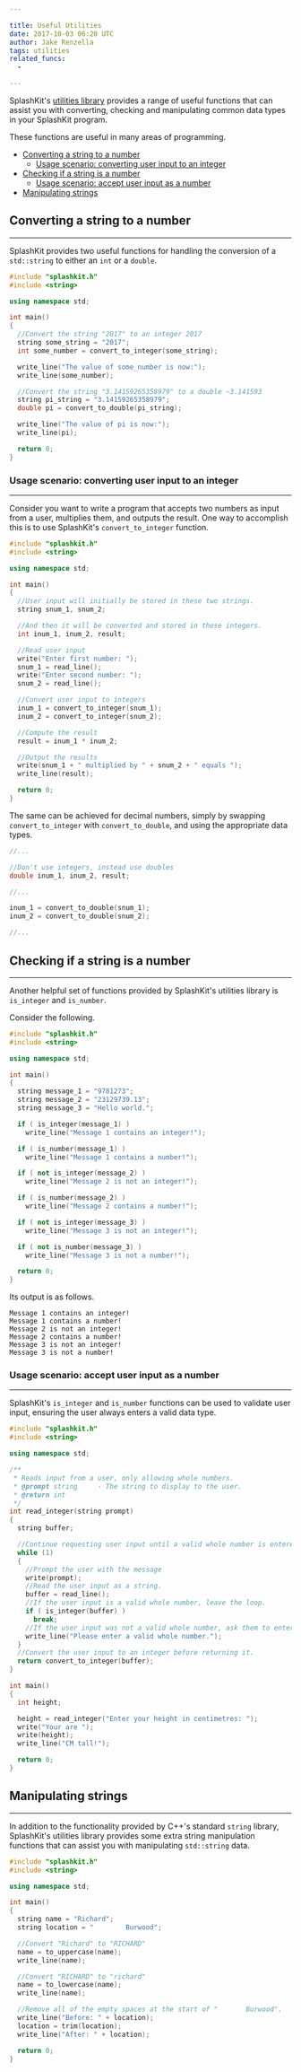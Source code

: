 ```yaml
---

title: Useful Utilities
date: 2017-10-03 06:20 UTC
author: Jake Renzella
tags: utilities
related_funcs:
  -

---
```


SplashKit's [utilities library](/api/utilities) provides a range of useful functions that can assist you with converting, checking and manipulating common data types in your SplashKit program.

These functions are useful in many areas of programming.

* [Converting a string to a number](#convert-string-to-number)
  * [Usage scenario: converting user input to an integer](#convert-user-input-to-int)
* [Checking if a string is a number](#check-if-string-is-number)
  * [Usage scenario: accept user input as a number](#accept-user-input-as-number)
* [Manipulating strings](#manipulating-strings)

## Converting a string to a number
<hr id="convert-string-to-number">

SplashKit provides two useful functions for handling the conversion of a ```std::string``` to either an ```int``` or a ```double```.

```c++
#include "splashkit.h"
#include <string>

using namespace std;

int main()
{
  //Convert the string "2017" to an integer 2017
  string some_string = "2017";
  int some_number = convert_to_integer(some_string);

  write_line("The value of some_number is now:");
  write_line(some_number);

  //Convert the string "3.14159265358979" to a double ~3.141593
  string pi_string = "3.14159265358979";
  double pi = convert_to_double(pi_string);

  write_line("The value of pi is now:");
  write_line(pi);

  return 0;
}
```

### Usage scenario: converting user input to an integer
<hr id="convert-user-input-to-int">

Consider you want to write a program that accepts two numbers as input from a user, multiplies them, and outputs the result. One way to accomplish this is to use SplashKit's ```convert_to_integer``` function.

```c++
#include "splashkit.h"
#include <string>

using namespace std;

int main()
{
  //User input will initially be stored in these two strings.
  string snum_1, snum_2;

  //And then it will be converted and stored in these integers.
  int inum_1, inum_2, result;

  //Read user input
  write("Enter first number: ");
  snum_1 = read_line();
  write("Enter second number: ");
  snum_2 = read_line();

  //Convert user input to integers
  inum_1 = convert_to_integer(snum_1);
  inum_2 = convert_to_integer(snum_2);

  //Compute the result
  result = inum_1 * inum_2;

  //Output the results
  write(snum_1 + " multiplied by " + snum_2 + " equals ");
  write_line(result);

  return 0;
}
```

The same can be achieved for decimal numbers, simply by swapping ```convert_to_integer``` with ```convert_to_double```, and using the appropriate data types.

```c++
//...

//Don't use integers, instead use doubles
double inum_1, inum_2, result;

//...

inum_1 = convert_to_double(snum_1);
inum_2 = convert_to_double(snum_2);

//...
```

## Checking if a string is a number
<hr id="check-if-string-is-number">

Another helpful set of functions provided by SplashKit's utilities library is ```is_integer``` and ```is_number```.

Consider the following.

```c++
#include "splashkit.h"
#include <string>

using namespace std;

int main()
{
  string message_1 = "9781273";
  string message_2 = "23129739.13";
  string message_3 = "Hello world.";

  if ( is_integer(message_1) )
    write_line("Message 1 contains an integer!");

  if ( is_number(message_1) )
    write_line("Message 1 contains a number!");

  if ( not is_integer(message_2) )
    write_line("Message 2 is not an integer!");

  if ( is_number(message_2) )
    write_line("Message 2 contains a number!");

  if ( not is_integer(message_3) )
    write_line("Message 3 is not an integer!");

  if ( not is_number(message_3) )
    write_line("Message 3 is not a number!");

  return 0;
}
```

Its output is as follows.

```
Message 1 contains an integer!
Message 1 contains a number!
Message 2 is not an integer!
Message 2 contains a number!
Message 3 is not an integer!
Message 3 is not a number!
```

### Usage scenario: accept user input as a number
<hr id="accept-user-input-as-number">

SplashKit's ```is_integer``` and ```is_number``` functions can be used to validate user input, ensuring the user always enters a valid data type.

```c++
#include "splashkit.h"
#include <string>

using namespace std;

/**
 * Reads input from a user, only allowing whole numbers.
 * @prompt string     - The string to display to the user.
 * @return int
 */
int read_integer(string prompt)
{
  string buffer;

  //Continue requesting user input until a valid whole number is entered.
  while (1)
  {
    //Prompt the user with the message
    write(prompt);
    //Read the user input as a string.
    buffer = read_line();
    //If the user input is a valid whole number, leave the loop.
    if ( is_integer(buffer) )
      break;
    //If the user input was not a valid whole number, ask them to enter a whole number.
    write_line("Please enter a valid whole number.");
  }
  //Convert the user input to an integer before returning it.
  return convert_to_integer(buffer);
}

int main()
{
  int height;

  height = read_integer("Enter your height in centimetres: ");
  write("Your are ");
  write(height);
  write_line("CM tall!");

  return 0;
}
```

## Manipulating strings
<hr id="manipulating-strings">

In addition to the functionality provided by C++'s standard ```string``` library, SplashKit's utilities library provides some extra string manipulation functions that can assist you with manipulating ```std::string``` data.

```c++
#include "splashkit.h"
#include <string>

using namespace std;

int main()
{
  string name = "Richard";
  string location = "        Burwood";

  //Convert "Richard" to "RICHARD"
  name = to_uppercase(name);
  write_line(name);

  //Convert "RICHARD" to "richard"
  name = to_lowercase(name);
  write_line(name);

  //Remove all of the empty spaces at the start of "       Burwood".
  write_line("Before: " + location);
  location = trim(location);
  write_line("After: " + location);

  return 0;
}
```

